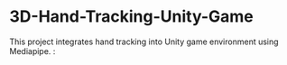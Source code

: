 # 3D-Hand-Tracking-Unity-Game
This project integrates hand tracking into Unity game environment using Mediapipe. :
